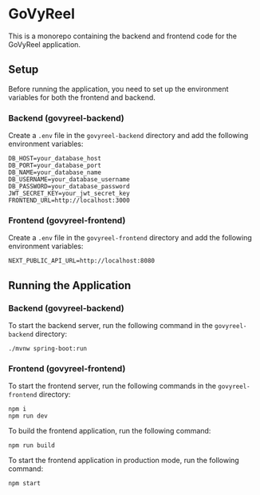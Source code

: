 # GoVyReel

This is a monorepo containing the backend and frontend code for the GoVyReel application.

## Setup

Before running the application, you need to set up the environment variables for both the frontend and backend.

### Backend (govyreel-backend)

Create a `.env` file in the `govyreel-backend` directory and add the following environment variables:

```
DB_HOST=your_database_host
DB_PORT=your_database_port
DB_NAME=your_database_name
DB_USERNAME=your_database_username
DB_PASSWORD=your_database_password
JWT_SECRET_KEY=your_jwt_secret_key
FRONTEND_URL=http://localhost:3000
```

### Frontend (govyreel-frontend)

Create a `.env` file in the `govyreel-frontend` directory and add the following environment variables:

```
NEXT_PUBLIC_API_URL=http://localhost:8080
```

## Running the Application

### Backend (govyreel-backend)

To start the backend server, run the following command in the `govyreel-backend` directory:

```
./mvnw spring-boot:run
```

### Frontend (govyreel-frontend)

To start the frontend server, run the following commands in the `govyreel-frontend` directory:

```
npm i
npm run dev
```

To build the frontend application, run the following command:

```
npm run build
```

To start the frontend application in production mode, run the following command:

```
npm start
```
